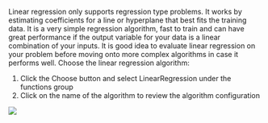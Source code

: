 Linear regression only supports regression type problems. It works by estimating coefficients for
a line or hyperplane that best fits the training data. It is a very simple regression algorithm,
fast to train and can have great performance if the output variable for your data is a linear
combination of your inputs. It is good idea to evaluate linear regression on your problem before
moving onto more complex algorithms in case it performs well. Choose the linear regression
algorithm:

1. Click the Choose button and select LinearRegression under the functions group
2. Click on the name of the algorithm to review the algorithm configuration

![](https://github.com/fenago/katacoda-scenarios/raw/master/machine-learning-mastery-weka/machine-learning-mastery-weka-chapter-18/steps/images/91.png)



